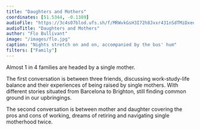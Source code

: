 ```yaml
---
title: "Daughters and Mothers"
coordinates: [51.5344, -0.1389]
audioFile: "https://3c4s07blod.ufs.sh/f/MRWvkGsH3I72h8Jxxr431nSdTMiDxeusPRKJZUfbIXNczha9"
audioTitle: "Daughters and Mothers"
author: "Flo Bullivant"
image: "/images/flo.jpg"
caption: "Nights stretch on and on, accompanied by the bus' hum"
filters: ["Family"]
---
```


Almost 1 in 4 families are headed by a single mother.

The first conversation is between three friends, discussing work-study-life balance and their experiences of being raised by single mothers. With different stories situated from Barcelona to Brighton, still finding common ground in our upbringings.

The second conversation is between mother and daughter covering the pros and cons of working, dreams of retiring and navigating single motherhood twice.
